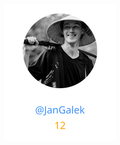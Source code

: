 
<div>
<span>
  <a href="https://github.com/JanGalek"><img src="https://raw.githubusercontent.com/gouef/passwords/refs/heads/contributors-svg/.github/contributors/JanGalek.svg" alt="JanGalek" /></a>
</span>
</div>

